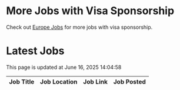 # More Jobs with Visa Sponsorship

Check out [Europe Jobs](https://github.com/sureshparimi/europejobs#latest-jobs) for more jobs with visa sponsorship.

# Latest Jobs

This page is updated at June 16, 2025 14:04:58

| Job Title | Job Location | Job Link | Job Posted |
| --- | --- | --- | --- |
